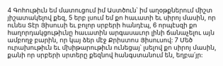 4 Գոհութիւն եմ մատուցում իմ Աստծուն՝ իմ աղօթքներում միշտ յիշատակելով քեզ, 5 երբ լսում եմ քո հաւատի եւ սիրոյ մասին, որ ունես Տէր Յիսուսի եւ բոլոր սրբերի հանդէպ, 6 որպէսզի քո հաղորդակցութիւնը հաւատին արգասաւոր լինի ճանաչելու այն ամբողջ բարին, որ կայ ձեր մէջ Քրիստոս Յիսուսով: 7 Մեծ ուրախութիւն եւ մխիթարութիւն ունեցայ՝ լսելով քո սիրոյ մասին, քանի որ սրբերի սրտերը քեզնով հանգստանում են, եղբա՛յր:
